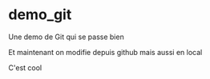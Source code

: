 # demo_git
Une demo de Git qui se passe bien

Et maintenant on modifie depuis github
mais aussi en local

C'est cool
